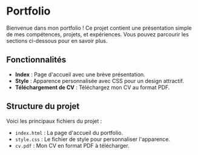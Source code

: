 # Portfolio

Bienvenue dans mon portfolio ! Ce projet contient une présentation simple de mes compétences, projets, et expériences. Vous pouvez parcourir les sections ci-dessous pour en savoir plus.

## Fonctionnalités

- **Index** : Page d'accueil avec une brève présentation.
- **Style** : Apparence personnalisée avec CSS pour un design attractif.
- **Téléchargement de CV** : Téléchargez mon CV au format PDF.

## Structure du projet

Voici les principaux fichiers du projet :

- `index.html` : La page d'accueil du portfolio.
- `style.css` : Le fichier de style pour personnaliser l'apparence.
- `cv.pdf` : Mon CV en format PDF à télécharger.
